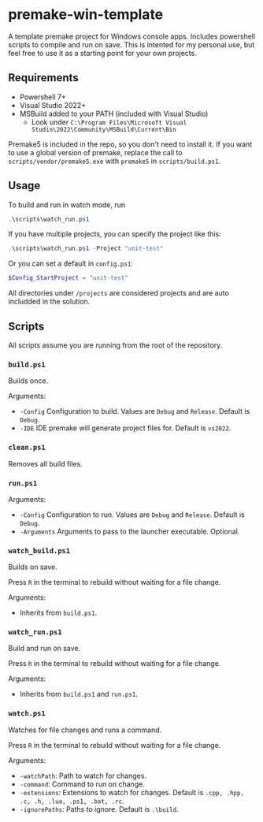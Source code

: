 # premake-win-template

A template premake project for Windows console apps. Includes powershell scripts to compile and run on save. This is intented for my personal use, but feel free to use it as a starting point for your own projects.

## Requirements

- Powershell 7+
- Visual Studio 2022+
- MSBuild added to your PATH (included with Visual Studio)
    - Look under `C:\Program Files\Microsoft Visual Studio\2022\Community\MSBuild\Current\Bin`

Premake5 is included in the repo, so you don't need to install it. If you want to use a global version of premake, replace the call to `scripts/vendor/premake5.exe` with `premake5` in `scripts/build.ps1`.

## Usage

To build and run in watch mode, run 

```powershell
.\scripts\watch_run.ps1
```

If you have multiple projects, you can specify the project like this:
```powershell
.\scripts\watch_run.ps1 -Project "unit-test"
```

Or you can set a default in `config.ps1`:

```powershell
$Config_StartProject = "unit-test"
```

All directories under `/projects` are considered projects and are auto includded in the solution.

## Scripts

All scripts assume you are running from the root of the repository.

### `build.ps1`

Builds once.

Arguments:
- `-Config` Configuration to build. Values are `Debug` and `Release`. Default is `Debug`.
- `-IDE` IDE premake will generate project files for. Default is `vs2022`.

### `clean.ps1`

Removes all build files.

### `run.ps1`

Arguments:
- `-Config` Configuration to run. Values are `Debug` and `Release`. Default is `Debug`.
- `-Arguments` Arguments to pass to the launcher executable. Optional.

### `watch_build.ps1`

Builds on save.

Press `R` in the terminal to rebuild without waiting for a file change.

Arguments:
- Inherits from `build.ps1`.

### `watch_run.ps1`

Build and run on save.

Press `R` in the terminal to rebuild without waiting for a file change.

Arguments:
- Inherits from `build.ps1` and `run.ps1`.

### `watch.ps1`

Watches for file changes and runs a command.

Press `R` in the terminal to rebuild without waiting for a file change.

Arguments:
- `-watchPath`: Path to watch for changes.
- `-command`: Command to run on change.
- `-extensions`: Extensions to watch for changes. Default is `.cpp, .hpp, .c, .h, .lua, .ps1, .bat, .rc`.
- `-ignorePaths`: Paths to ignore. Default is `.\build`.